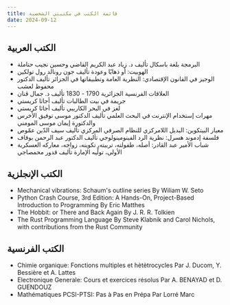 ```yaml
---
title: قائمة الكتب في مكتبتي الشخصية
date: 2024-09-12
---
```

## الكتب العربية

- البرمجة بلغة باسكال تأليف د. زياد عبد الكريم القاضي وحسين نجيب حتاملة
- الهوبيت: أو ذهابًا وعودة تأليف جون رونالد رول تولكين
- الوجيز في القانون الإقتصادي: النظرية العامة وتطبيقاتها في الجزائر تأليف الدكتور محفوظ لعشب
- العلاقات الفرنسية الجزائرية 1790 - 1830 تأليف د. جمال ڨنان
- جريمة في بيت الطالبات تأليف أجاثا كريستي
- لغز في البحر الكاريبي تأليف أجاثا كريستي
- مهرات إستخدام الإنترنت في البحث العلمي تأليف الدكتور موسى توفيق الأخرس والدكتورة إيمان موسى المومني
- معيار البيتكوين: البديل اللامركزي للنظام الصرفي المركزي تأليف سيف الدّين عمّوص
- فلسفة إدموند هسرل: نظرية الرد الفينومينولوجي تأليف الدكتور عبد الرحمن بوقاف
- شباب الأمير عبد القادر: أصله، طفولته، تربيته، تكوينه، زواجه، معاركه العسكرية الأولى، تولِّيه الإمارة تأليف قدور محمصاجي

## الكتب الإنجلزية

- Mechanical vibrations: Schaum's outline series By Wiliam W. Seto
- Python Crash Course, 3rd Edition: A Hands-On, Project-Based Introduction to Programming By Eric Matthes
- The Hobbit: or There and Back Again By J. R. R. Tolkien
- The Rust Programming Language By Steve Klabnik and Carol Nichols, with contributions from the Rust Community

## الكتب الفرنسية

- Chimie organique: Fonctions multiples et hètètrocycles Par J. Ducom, Y. Bessière et A. Lattes
- Electronique Generale: Cours et exercices résolus Par A. BENAYAD et D. GUENDOUZ
- Mathématiques PCSI-PTSI: Pas à Pas en Prépa Par Lorré Marc
